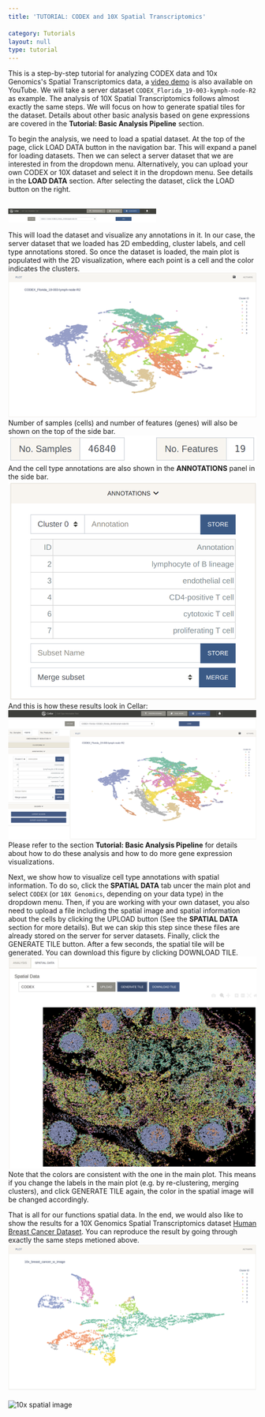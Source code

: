 ```yaml
---
title: 'TUTORIAL: CODEX and 10X Spatial Transcriptomics'

category: Tutorials
layout: null
type: tutorial
---
```

This is a step-by-step tutorial for analyzing CODEX data and 10x Genomics's Spatial Transcriptomics data, a [video demo](https://www.youtube.com/watch?v=zG3j3DdqLUQ) is also available on YouTube. We will take a server dataset `CODEX_Florida_19-003-kymph-node-R2` as example. The analysis of 10X Spatial Transcriptomics follows almost exactly the same steps. We will focus on how to generate spatial tiles for the dataset. Details about other basic analysis based on gene expressions are covered in the **Tutorial: Basic Analysis Pipeline** section.

To begin the analysis, we need to load a spatial dataset. At the top of the page, click <span class='mbutton'>LOAD DATA</span> button in the navigation bar.
This will expand a panel for loading datasets. Then we can select a server dataset that we are interested in from the dropdown menu. Alternatively, you can upload your own CODEX or 10X dataset and select it in the dropdown menu. See details in the **LOAD DATA** section. After selecting the dataset, click the <span class='mbutton'>LOAD</span> button on the right.

<br>
<img src="images/codex-load-dataset.png" alt="drawing" width="300"/>
<br>

This will load the dataset and visualize any annotations in it. In our case, the server dataset that we loaded has 2D embedding, cluster labels, and cell type annotations stored. So once the dataset is loaded, the main plot is populated with the 2D visualization, where each point is a cell and the color indicates the clusters.
<br>
![CODEX Main Plot](images/codex-mainplot.png)
<br>
Number of samples (cells) and number of features (genes) will also be shown on the top of the side bar.
<br>
![CODEX No. Cells and No. Genes](images/codex-cells-genes.png)
<br>
And the cell type annotations are also shown in the **ANNOTATIONS** panel in the side bar.
<br>
![CODEX Cell Types](images/codex-cell-types.png)
<br>
And this is how these results look in Cellar:
<br>
![CODEX Results](images/codex-results.png)
<br>
Please refer to the section **Tutorial: Basic Analysis Pipeline** for details about how to do these analysis and how to do more gene expression visualizations.

Next, we show how to visualize cell type annotations with spatial information. To do so, click the **SPATIAL DATA** tab uncer the main plot and select `CODEX` (or `10X Genomics`, depending on your data type) in the dropdown menu. Then, if you are working with your own dataset, you also need to upload a file including the spatial image and spatial information about the cells by clicking the <span class='mbutton'>UPLOAD</span> button (See the **SPATIAL DATA** section for more details). But we can skip this step since these files are already stored on the server for server datasets. Finally, click the <span class='mbutton'>GENERATE TILE</span> button. After a few seconds, the spatial tile will be generated. You can download this figure by clicking <span class='mbutton'>DOWNLOAD TILE</span>.
<br>
![CODEX Results](images/codex-spatial-image.png)
<br>
Note that the colors are consistent with the one in the main plot. This means if you change the labels in the main plot (e.g. by re-clustering, merging clusters), and click <span class='mbutton'>GENERATE TILE</span> again, the color in the spatial image will be changed accordingly.

That is all for our functions spatial data. In the end, we would also like to show the results for a 10X Genomics Spatial Transcriptomics dataset [Human Breast Cancer Dataset](https://support.10xgenomics.com/spatial-gene-expression/datasets/1.3.0/Visium_FFPE_Human_Breast_Cancer). You can reproduce the result by going through exactly the same steps metioned above.
<br>
![10x clustering](images/10x-clustering.png)
<br>
<br>
![10x spatial image](images/10x-spatial-image.png)
<br>


